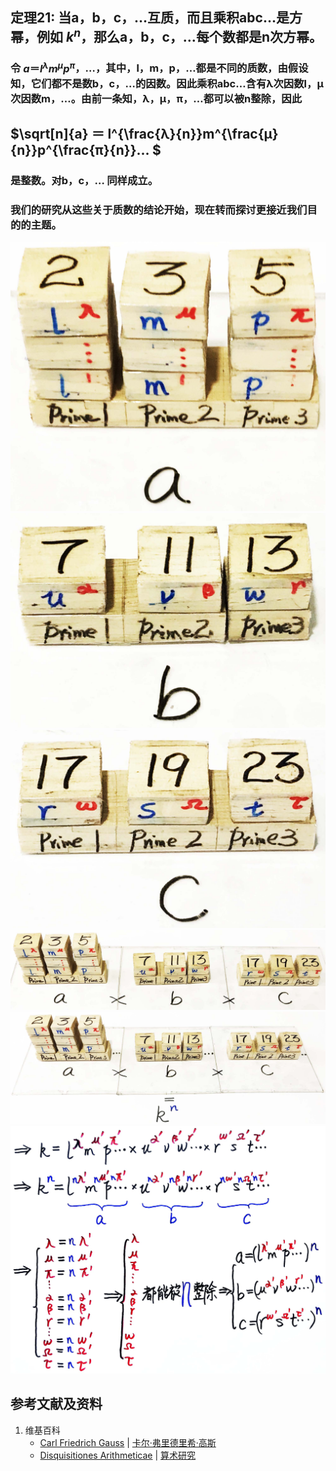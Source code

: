 ## 定理21: 当a，b，c，…互质，而且乘积abc…是方幂，例如 $k^n$，那么a，b，c，…每个数都是n次方幂。
### 令 $a＝l^λm^μp^π$，…，其中，l，m，p，…都是不同的质数，由假设知，它们都不是数b，c，…的因数。因此乘积abc…含有λ次因数l，μ次因数m，…。由前一条知，λ，μ，π，…都可以被n整除，因此

## $\sqrt[n]{a} ＝ l^{\frac{λ}{n}}m^{\frac{μ}{n}}p^{\frac{π}{n}}... $

### 是整数。对b，c，… 同样成立。
### 我们的研究从这些关于质数的结论开始，现在转而探讨更接近我们目的的主题。

![](/images/数论/高斯的算术研究中典型的推演实验/章2/定理21/21-1.jpg)
![](/images/数论/高斯的算术研究中典型的推演实验/章2/定理21/21-2.jpg)
![](/images/数论/高斯的算术研究中典型的推演实验/章2/定理21/21-3.jpg)
![](/images/数论/高斯的算术研究中典型的推演实验/章2/定理21/21-4.jpg)
![](/images/数论/高斯的算术研究中典型的推演实验/章2/定理21/21-5.jpg)
![](/images/数论/高斯的算术研究中典型的推演实验/章2/定理21/21-6.jpg)

## 参考文献及资料

1. 维基百科
	- [Carl Friedrich Gauss](https://en.wikipedia.org/wiki/Carl_Friedrich_Gauss) | [卡尔·弗里德里希·高斯](https://zh.wikipedia.org/wiki/%E5%8D%A1%E7%88%BE%C2%B7%E5%BC%97%E9%87%8C%E5%BE%B7%E9%87%8C%E5%B8%8C%C2%B7%E9%AB%98%E6%96%AF) 
	- [Disquisitiones Arithmeticae](https://en.wikipedia.org/wiki/Disquisitiones_Arithmeticae) | [算术研究](https://zh.wikipedia.org/wiki/算术研究) 




